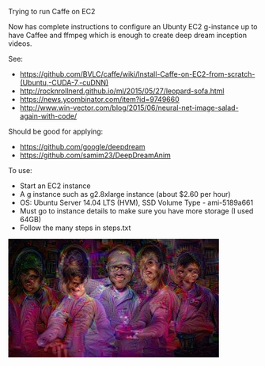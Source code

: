 
Trying to run Caffe on EC2

Now has complete instructions to configure an Ubunty EC2 g-instance up to have Caffee and ffmpeg which is enough to create deep dream inception videos.

See:
 * https://github.com/BVLC/caffe/wiki/Install-Caffe-on-EC2-from-scratch-(Ubuntu,-CUDA-7,-cuDNN)
 * http://rocknrollnerd.github.io/ml/2015/05/27/leopard-sofa.html
 * https://news.ycombinator.com/item?id=9749660
 * http://www.win-vector.com/blog/2015/06/neural-net-image-salad-again-with-code/
 
Should be good for applying:
 * https://github.com/google/deepdream
 * https://github.com/samim23/DeepDreamAnim

To use:
 *  Start an EC2 instance 
   * A g instance such as g2.8xlarge instance (about $2.60 per hour)
   * OS: Ubuntu Server 14.04 LTS (HVM), SSD Volume Type - ami-5189a661
   * Must go to instance details to make sure you have more storage (I used 64GB)
 *  Follow the many steps in steps.txt

![Example image](exampleImg.jpeg)
